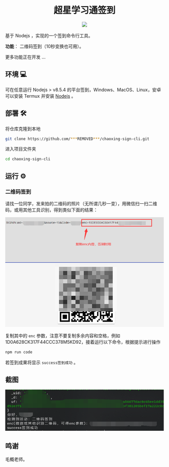 <h1 align="center">超星学习通签到</h1>
<p align="center">
  <img src="https://img.shields.io/badge/nodejs->=v8.5.4-brightgreen.svg" />
</p>

基于 Nodejs ，实现的一个签到命令行工具。

**功能**： 二维码签到（10秒变换也可用）。

更多功能正在开发 ...

## 环境 💻

可在任意运行 Nodejs > v8.5.4 的平台签到，Windows、MacOS、Linux，安卓可以安装 Termux 并安装 [Nodejs](https://nodejs.org/en/) 。

## 部署 🛠

将仓库克隆到本地

```bash
git clone https://github.com/***REMOVED***/chaoxing-sign-cli.git
```

进入项目文件夹

```bash
cd chaoxing-sign-cli
```

## 运行 ⚙

### 二维码签到

请找一位同学，发来拍的二维码的照片（无所谓几秒一变），用微信扫一扫二维码，或用其他工具识别，得到类似下面的结果：

![识别二维码得到字符串](./src/docs/qr.png)

复制其中的 `enc` 参数，注意不要复制多余内容和空格，例如 1D0A628CK317F44CCC378M5KD92，接着运行以下命令，根据提示进行操作

```bash
npm run code
```

若签到成果将显示 `success签到成功` 。

## 截图

![成功截图](src/docs/success.png)

## 鸣谢

毛概老师。
